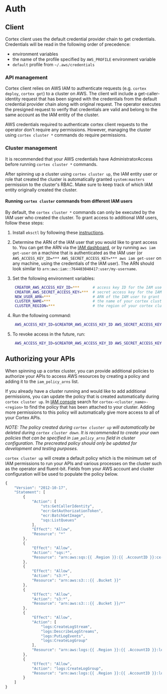 # Auth

## Client

Cortex client uses the default credential provider chain to get credentials. Credentials will be read in the following order of precedence:

* environment variables
* the name of the profile specified by `AWS_PROFILE` environment variable
* `default` profile from `~/.aws/credentials`

### API management

Cortex client relies on AWS IAM to authenticate requests \(e.g. `cortex deploy`, `cortex get`\) to a cluster on AWS. The client will include a get-caller-identity request that has been signed with the credentials from the default credential provider chain along with original request. The operator executes the presigned request to verify that credentials are valid and belong to the same account as the IAM entity of the cluster.

AWS credentials required to authenticate cortex client requests to the operator don't require any permissions. However, managing the cluster using `cortex cluster *` commands do require permissions.

### Cluster management

It is recommended that your AWS credentials have AdministratorAccess before running `cortex cluster *` commands.

After spinning up a cluster using `cortex cluster up`, the IAM entity user or role that created the cluster is automatically granted `system:masters` permission to the cluster's RBAC. Make sure to keep track of which IAM entity originally created the cluster.

#### Running `cortex cluster` commands from different IAM users

By default, the `cortex cluster *` commands can only be executed by the IAM user who created the cluster. To grant access to additional IAM users, follow these steps:

1. Install `eksctl` by following these [instructions](https://eksctl.io/introduction/#installation).
2. Determine the ARN of the IAM user that you would like to grant access to. You can get the ARN via the [IAM dashboard](https://console.aws.amazon.com/iam/home#/users), or by running `aws iam get-user` on a machine that is authenticated as the IAM user \(or `AWS_ACCESS_KEY_ID=*** AWS_SECRET_ACCESS_KEY=*** aws iam get-user` on any machine, using the credentials of the IAM user\). The ARN should look similar to `arn:aws:iam::764403040417:user/my-username`.
3. Set the following environment variables:

   ```bash
    CREATOR_AWS_ACCESS_KEY_ID=***      # access key ID for the IAM user that created the cluster
    CREATOR_AWS_SECRET_ACCESS_KEY=***  # secret access key for the IAM user that created the cluster
    NEW_USER_ARN=***                   # ARN of the IAM user to grant access to
    CLUSTER_NAME=***                   # the name of your cortex cluster (will be "cortex" unless you specified a different name in your cluster configuration file)
    CLUSTER_REGION=***                 # the region of your cortex cluster
   ```

4. Run the following command:

   ```bash
    AWS_ACCESS_KEY_ID=$CREATOR_AWS_ACCESS_KEY_ID AWS_SECRET_ACCESS_KEY=$CREATOR_AWS_SECRET_ACCESS_KEY eksctl create iamidentitymapping --region $CLUSTER_REGION --cluster $CLUSTER_NAME --arn $NEW_USER_ARN --group system:masters --username $NEW_USER_ARN
   ```

5. To revoke access in the future, run:

   ```bash
    AWS_ACCESS_KEY_ID=$CREATOR_AWS_ACCESS_KEY_ID AWS_SECRET_ACCESS_KEY=$CREATOR_AWS_SECRET_ACCESS_KEY eksctl delete iamidentitymapping --region $CLUSTER_REGION --cluster $CLUSTER_NAME --arn $NEW_USER_ARN --all
   ```

## Authorizing your APIs

When spinning up a cortex cluster, you can provide additional policies to authorize your APIs to access AWS resources by creating a policy and adding it to the `iam_policy_arns` list.

If you already have a cluster running and would like to add additional permissions, you can update the policy that is created automatically during `cortex cluster up`. In [IAM console](https://console.aws.amazon.com/iam/home?policies#/policies) search for `cortex-<cluster_name>-<region>` to find the policy that has been attached to your cluster. Adding more permissions to this policy will automatically give more access to all of your Cortex APIs.

_NOTE: The policy created during `cortex cluster up` will automatically be deleted during `cortex cluster down`. It is recommended to create your own policies that can be specified in `iam_policy_arns` field in cluster configuration. The precreated policy should only be updated for development and testing purposes._

`cortex cluster up` will create a default policy which is the minimum set of IAM permissions to run your APIs and various processes on the cluster such as the operator and fluent-bit. Fields from your AWS account and cluster configuration will be used to populate the policy below.

```javascript
{
    "Version": "2012-10-17",
    "Statement": [
        {
            "Action": [
                "sts:GetCallerIdentity",
                "ecr:GetAuthorizationToken",
                "ecr:BatchGetImage",
                "sqs:ListQueues"
            ],
            "Effect": "Allow",
            "Resource": "*"
        },
        {
            "Effect": "Allow",
            "Action": "sqs:*",
            "Resource": "arn:aws:sqs:{{ .Region }}:{{ .AccountID }}:cx-*"
        },
        {
            "Effect": "Allow",
            "Action": "s3:*",
            "Resource": "arn:aws:s3:::{{ .Bucket }}"
        },
        {
            "Effect": "Allow",
            "Action": "s3:*",
            "Resource": "arn:aws:s3:::{{ .Bucket }}/*"
        },
        {
            "Effect": "Allow",
            "Action": [
                "logs:CreateLogStream",
                "logs:DescribeLogStreams",
                "logs:PutLogEvents",
                "logs:CreateLogGroup"
            ],
            "Resource": "arn:aws:logs:{{ .Region }}:{{ .AccountID }}:log-group:{{ .LogGroup }}:*"
        },
        {
            "Effect": "Allow",
            "Action": "logs:CreateLogGroup",
            "Resource": "arn:aws:logs:{{ .Region }}:{{ .AccountID }}:log-group:{{ .LogGroup }}"
        }
    ]
}
```

